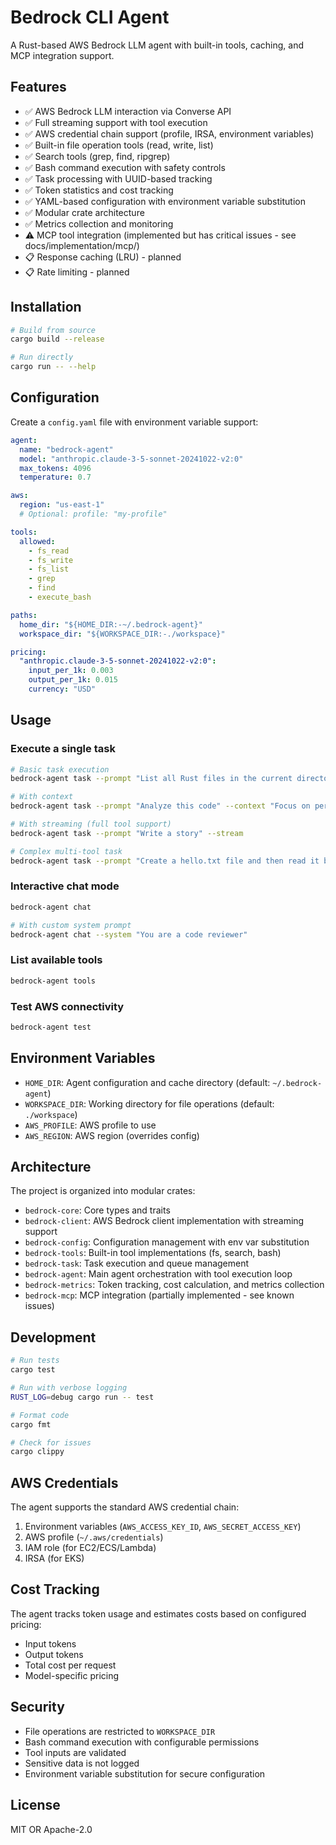 # Bedrock CLI Agent

A Rust-based AWS Bedrock LLM agent with built-in tools, caching, and MCP integration support.

## Features

- ✅ AWS Bedrock LLM interaction via Converse API
- ✅ Full streaming support with tool execution
- ✅ AWS credential chain support (profile, IRSA, environment variables)
- ✅ Built-in file operation tools (read, write, list)
- ✅ Search tools (grep, find, ripgrep)
- ✅ Bash command execution with safety controls
- ✅ Task processing with UUID-based tracking
- ✅ Token statistics and cost tracking
- ✅ YAML-based configuration with environment variable substitution
- ✅ Modular crate architecture
- ✅ Metrics collection and monitoring
- ⚠️ MCP tool integration (implemented but has critical issues - see docs/implementation/mcp/)
- 📋 Response caching (LRU) - planned
- 📋 Rate limiting - planned

## Installation

```bash
# Build from source
cargo build --release

# Run directly
cargo run -- --help
```

## Configuration

Create a `config.yaml` file with environment variable support:

```yaml
agent:
  name: "bedrock-agent"
  model: "anthropic.claude-3-5-sonnet-20241022-v2:0"
  max_tokens: 4096
  temperature: 0.7

aws:
  region: "us-east-1"
  # Optional: profile: "my-profile"

tools:
  allowed:
    - fs_read
    - fs_write
    - fs_list
    - grep
    - find
    - execute_bash

paths:
  home_dir: "${HOME_DIR:-~/.bedrock-agent}"
  workspace_dir: "${WORKSPACE_DIR:-./workspace}"

pricing:
  "anthropic.claude-3-5-sonnet-20241022-v2:0":
    input_per_1k: 0.003
    output_per_1k: 0.015
    currency: "USD"
```

## Usage

### Execute a single task
```bash
# Basic task execution
bedrock-agent task --prompt "List all Rust files in the current directory"

# With context
bedrock-agent task --prompt "Analyze this code" --context "Focus on performance"

# With streaming (full tool support)
bedrock-agent task --prompt "Write a story" --stream

# Complex multi-tool task
bedrock-agent task --prompt "Create a hello.txt file and then read it back" --stream
```

### Interactive chat mode
```bash
bedrock-agent chat

# With custom system prompt
bedrock-agent chat --system "You are a code reviewer"
```

### List available tools
```bash
bedrock-agent tools
```

### Test AWS connectivity
```bash
bedrock-agent test
```

## Environment Variables

- `HOME_DIR`: Agent configuration and cache directory (default: `~/.bedrock-agent`)
- `WORKSPACE_DIR`: Working directory for file operations (default: `./workspace`)
- `AWS_PROFILE`: AWS profile to use
- `AWS_REGION`: AWS region (overrides config)

## Architecture

The project is organized into modular crates:

- `bedrock-core`: Core types and traits
- `bedrock-client`: AWS Bedrock client implementation with streaming support
- `bedrock-config`: Configuration management with env var substitution
- `bedrock-tools`: Built-in tool implementations (fs, search, bash)
- `bedrock-task`: Task execution and queue management
- `bedrock-agent`: Main agent orchestration with tool execution loop
- `bedrock-metrics`: Token tracking, cost calculation, and metrics collection
- `bedrock-mcp`: MCP integration (partially implemented - see known issues)

## Development

```bash
# Run tests
cargo test

# Run with verbose logging
RUST_LOG=debug cargo run -- test

# Format code
cargo fmt

# Check for issues
cargo clippy
```

## AWS Credentials

The agent supports the standard AWS credential chain:

1. Environment variables (`AWS_ACCESS_KEY_ID`, `AWS_SECRET_ACCESS_KEY`)
2. AWS profile (`~/.aws/credentials`)
3. IAM role (for EC2/ECS/Lambda)
4. IRSA (for EKS)

## Cost Tracking

The agent tracks token usage and estimates costs based on configured pricing:

- Input tokens
- Output tokens
- Total cost per request
- Model-specific pricing

## Security

- File operations are restricted to `WORKSPACE_DIR`
- Bash command execution with configurable permissions
- Tool inputs are validated
- Sensitive data is not logged
- Environment variable substitution for secure configuration

## License

MIT OR Apache-2.0